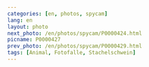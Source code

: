 ```yaml
---
categories: [en, photos, spycam]
lang: en
layout: photo
next_photo: /en/photos/spycam/P0000424.html
picname: P0000427
prev_photo: /en/photos/spycam/P0000429.html
tags: [Animal, Fotofalle, Stachelschwein]
---
```

